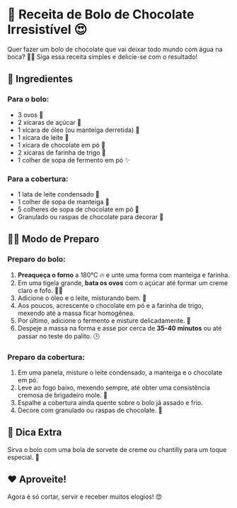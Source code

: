 # 🍫 Receita de Bolo de Chocolate Irresistível 😍

Quer fazer um bolo de chocolate que vai deixar todo mundo com água na boca? 🍰✨ Siga essa receita simples e delicie-se com o resultado!

## 🛒 Ingredientes

### Para o bolo:
- 3 ovos 🥚
- 2 xícaras de açúcar 🥄
- 1 xícara de óleo (ou manteiga derretida) 🧈
- 1 xícara de leite 🥛
- 1 xícara de chocolate em pó 🍫
- 2 xícaras de farinha de trigo 🌾
- 1 colher de sopa de fermento em pó ✨

### Para a cobertura:
- 1 lata de leite condensado 🥫
- 1 colher de sopa de manteiga 🧈
- 5 colheres de sopa de chocolate em pó 🍫
- Granulado ou raspas de chocolate para decorar 🎉

## 👩‍🍳 Modo de Preparo

### Preparo do bolo:
1. **Preaqueça o forno** a 180°C 🔥 e unte uma forma com manteiga e farinha.
2. Em uma tigela grande, **bata os ovos** com o açúcar até formar um creme claro e fofo. 🥄✨
3. Adicione o óleo e o leite, misturando bem. 🥛
4. Aos poucos, acrescente o chocolate em pó e a farinha de trigo, mexendo até a massa ficar homogênea.
5. Por último, adicione o fermento e misture delicadamente. 🎂
6. Despeje a massa na forma e asse por cerca de **35-40 minutos** ou até passar no teste do palito. 🕒

### Preparo da cobertura:
1. Em uma panela, misture o leite condensado, a manteiga e o chocolate em pó.
2. Leve ao fogo baixo, mexendo sempre, até obter uma consistência cremosa de brigadeiro mole. 🍮
3. Espalhe a cobertura ainda quente sobre o bolo já assado e frio.
4. Decore com granulado ou raspas de chocolate. 🎊

## 🍴 Dica Extra
Sirva o bolo com uma bola de sorvete de creme ou chantilly para um toque especial. 🍨

## ❤️ Aproveite!
Agora é só cortar, servir e receber muitos elogios! 😍
